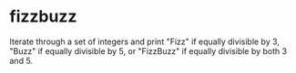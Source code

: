 # fizzbuzz
Iterate through a set of integers and print "Fizz" if equally divisible by 3, "Buzz" if equally divisible by 5, or "FizzBuzz" if equally divisible by both 3 and 5.
